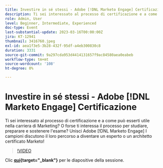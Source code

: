 ```yaml
---
title: Investire in sé stessi - Adobe [!DNL Marketo Engage] Certificazione
description: Ti sei interessato al processo di certificazione e a come può esserti utile nella carriera di Marketing? O forse ti interessa il processo per studiare, preparare e sostenere l'esame? Unisci Adobe [!DNL Marketo Engage] I campioni discutono il loro percorso a diventare un esperto o un architetto certificato Marketo!
role: Admin, User
level: Beginner, Intermediate, Experienced
doc-type: Event
last-substantial-update: 2023-03-16T00:00:00Z
jira: KT-12941
thumbnail: 3416760.jpeg
exl-id: aea1f3e5-3b28-432f-95df-a4eb300830c8
duration: 3331
source-git-commit: 9a297cda953d4414131657f9ac84580aea0eabeb
workflow-type: tm+mt
source-wordcount: '108'
ht-degree: 0%

---
```


# Investire in sé stessi - Adobe [!DNL Marketo Engage] Certificazione

Ti sei interessato al processo di certificazione e a come può esserti utile nella carriera di Marketing? O forse ti interessa il processo per studiare, preparare e sostenere l&#39;esame? Unisci Adobe [!DNL Marketo Engage] I campioni discutono il loro percorso a diventare un esperto o un architetto certificato Marketo!

>[!VIDEO](https://video.tv.adobe.com/v/3416760/?quality=12&learn=on)

Clic **[qui](assets/certification.pdf){target="_blank"}** per le diapositive della sessione.
